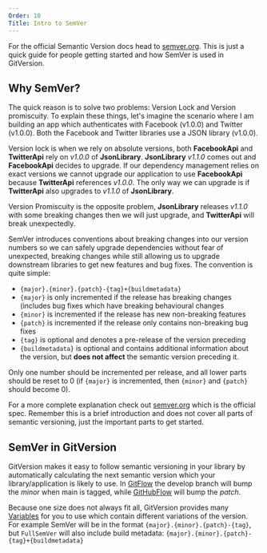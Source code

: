 ```yaml
---
Order: 10
Title: Intro to SemVer
---
```


For the official Semantic Version docs head to [semver.org](http://semver.org). This is just a quick guide for people  getting started and how SemVer is used in GitVersion.

## Why SemVer?

The quick reason is to solve two problems: Version Lock and Version promiscuity. To explain these things, let's imagine the scenario where I am building an app which authenticates with Facebook (v1.0.0) and Twitter (v1.0.0). Both the Facebook and Twitter libraries use a JSON library (v1.0.0).

Version lock is when we rely on absolute versions, both **FacebookApi** and **TwitterApi** rely on _v1.0.0_ of **JsonLibrary**. **JsonLibrary** _v1.1.0_ comes out and **FacebookApi** decides to upgrade. If our dependency management relies on exact versions we cannot upgrade our application to use **FacebookApi** because **TwitterApi** references _v1.0.0_. The only way we can upgrade is if **TwitterApi** also upgrades to _v1.1.0_ of **JsonLibrary**.

Version Promiscuity is the opposite problem, **JsonLibrary** releases _v1.1.0_ with some breaking changes then we will just upgrade, and **TwitterApi** will break unexpectedly.

SemVer introduces conventions about breaking changes into our version numbers so we can safely upgrade dependencies without fear of unexpected, breaking changes while still allowing us to upgrade downstream libraries to get new features and bug fixes. The convention is quite simple:

*   `{major}.{minor}.{patch}-{tag}+{buildmetadata}`
*   `{major}` is only incremented if the release has breaking changes (includes bug fixes which have breaking behavioural changes
*   `{minor}` is incremented if the release has new non-breaking features
*   `{patch}` is incremented if the release only contains non-breaking bug fixes
*   `{tag}` is optional and denotes a pre-release of the version preceding
*   `{buildmetadata}` is optional and contains additional information about the version, but **does not affect** the semantic version preceding it.

Only one number should be incremented per release, and all lower parts should be reset to 0 (if `{major}` is incremented, then `{minor}` and `{patch}` should become 0).

For a more complete explanation check out [semver.org](http://semver.org) which is the official spec. Remember this is a brief introduction and does not cover all parts of semantic versioning, just the important parts to get started.

## SemVer in GitVersion

GitVersion makes it easy to follow semantic versioning in your library by automatically calculating the next semantic version which your library/application is likely to use. In [GitFlow](https://www.atlassian.com/git/tutorials/comparing-workflows/gitflow-workflow/) the develop branch will bump the _minor_ when main is tagged, while [GitHubFlow](https://guides.github.com/introduction/flow/) will bump the _patch_.

Because one size does not always fit all, GitVersion provides many [Variables](/docs/reference/variables) for you to use which contain different variations of the version. For example SemVer will be in the format `{major}.{minor}.{patch}-{tag}`, but `FullSemVer` will also include build metadata: `{major}.{minor}.{patch}-{tag}+{buildmetadata}`
